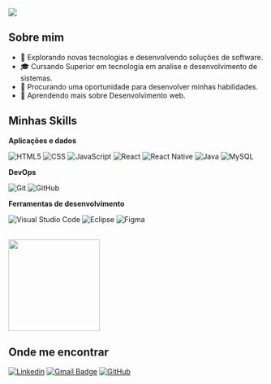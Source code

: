 ![](https://komarev.com/ghpvc/?username=Genesses12&color=006bed)

## Sobre mim

- 🤔 Explorando novas tecnologias e desenvolvendo soluções de software.
- 🎓 Cursando Superior em tecnologia em analise e desenvolvimento de sistemas.
- 💼 Procurando uma oportunidade para desenvolver minhas habilidades.
- 🌱 Aprendendo mais sobre Desenvolvimento web.

## Minhas Skills

**Aplicações e dados**

![HTML5](https://img.shields.io/badge/-HTML5-333333?style=flat&logo=HTML5)
![CSS](https://img.shields.io/badge/-CSS-333333?style=flat&logo=CSS3&logoColor=1572B6)
![JavaScript](https://img.shields.io/badge/-JavaScript-333333?style=flat&logo=javascript)
![React](https://img.shields.io/badge/-React-333333?style=flat&logo=react)
![React Native](https://img.shields.io/badge/-React%20Native-333333?style=flat&logo=react)
![Java](https://img.shields.io/badge/-Java-333333?style=flat&logo=Java&logoColor=007396)
![MySQL](https://img.shields.io/badge/-MySQL-333333?style=flat&logo=mysql)

**DevOps**

![Git](https://img.shields.io/badge/-Git-333333?style=flat&logo=git)
![GitHub](https://img.shields.io/badge/-GitHub-333333?style=flat&logo=github)

**Ferramentas de desenvolvimento**

![Visual Studio Code](https://img.shields.io/badge/-Visual%20Studio%20Code-333333?style=flat&logo=visual-studio-code&logoColor=007ACC)
![Eclipse](https://img.shields.io/badge/-Eclipse-333333?style=flat&logo=eclipse-ide&logoColor=2C2255)
![Figma](https://img.shields.io/badge/-Figma-333333?style=flat&logo=figma&logoColor=007ACC)


<br/>

<a href="https://github.com/Genesses12" title="Perfil do Genesses">
  <img height="180em" src="https://github-readme-stats.vercel.app/api?username=Genesses12&theme=dracula&show_icons=true" />
</a>

## Onde me encontrar

[![Linkedin](https://img.shields.io/badge/-Genesses-blue?style=flat-square&logo=Linkedin&logoColor=white&link=LINK-DO-SEU-LINKEDIN)](https://www.linkedin.com/in/genessesfernandes/)
[![Gmail Badge](https://img.shields.io/badge/-genesses12@gmail.com-006bed?style=flat-square&logo=Gmail&logoColor=white&link=mailto:SEU-EMAIL)](genesses12@gmail.com)
[![GitHub](https://img.shields.io/github/followers/Genesses12?label=follow&style=social)](https://github.com/Genesses12)
